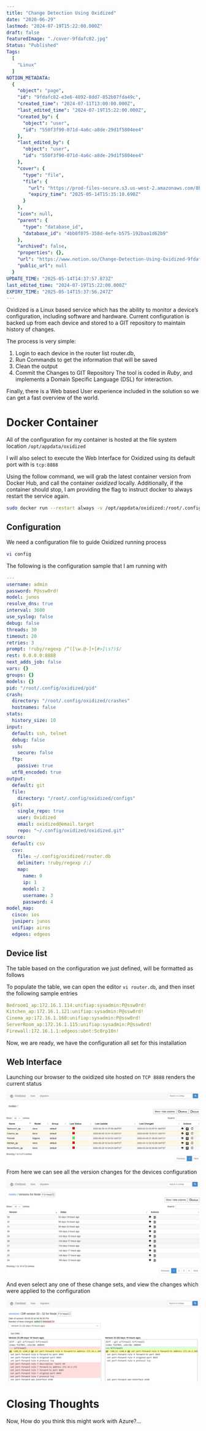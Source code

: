 ```yaml
---
title: "Change Detection Using Oxidized"
date: "2020-06-29"
lastmod: "2024-07-19T15:22:00.000Z"
draft: false
featuredImage: "./cover-9fdafc82.jpg"
Status: "Published"
Tags:
  [
    "Linux"
  ]
NOTION_METADATA:
  {
    "object": "page",
    "id": "9fdafc82-e3e6-4892-8dd7-852b07fda49c",
    "created_time": "2024-07-11T13:00:00.000Z",
    "last_edited_time": "2024-07-19T15:22:00.000Z",
    "created_by": {
      "object": "user",
      "id": "550f3f90-071d-4a6c-a8de-29d1f5804ee4"
    },
    "last_edited_by": {
      "object": "user",
      "id": "550f3f90-071d-4a6c-a8de-29d1f5804ee4"
    },
    "cover": {
      "type": "file",
      "file": {
        "url": "https://prod-files-secure.s3.us-west-2.amazonaws.com/8bc3c4f0-c291-4309-a955-a5876c66b3de/d11cde59-6d00-4ef9-9821-c54fa2fa52b0/banner-oxidized.jpg?X-Amz-Algorithm=AWS4-HMAC-SHA256&X-Amz-Content-Sha256=UNSIGNED-PAYLOAD&X-Amz-Credential=ASIAZI2LB466UXSKFPNB%2F20250514%2Fus-west-2%2Fs3%2Faws4_request&X-Amz-Date=20250514T143510Z&X-Amz-Expires=3600&X-Amz-Security-Token=IQoJb3JpZ2luX2VjEF4aCXVzLXdlc3QtMiJIMEYCIQDx5XfXUW7Cs54HNZZkEHFpFbZlv24weKEXpFXomO4%2F8AIhAJ1L9WyLf46%2B4agk%2Ff%2B%2BvlDNpJTeI3DgUEOYanjUG6JdKv8DCBcQABoMNjM3NDIzMTgzODA1Igwts1QFaUsqFGq7R5sq3AMJ%2F62AugFt4k5ocFo9dMlQi6Hv0Y2uJXwMCNJ%2BwaeGvwbstlU%2BtFJvpFneH8tjP57a72js2PzDYXoYG9v02g2DbE7hlR8QHcTeQq5rfRcFFSeyHRKdEF9fbFD%2Fr8IELMcvvevXSO5HsWERoZw64nvmyGyUEiI1KYx8i06x%2BV86VQLYNaFlKLFcsW%2BjAXY6ktLt6X7lNVc4nLvEsVAAE5zY2Xik3Ub9uJ2MGQ6ydm8KrDFtbCUEdgVhMjl9JedN1Vukt255BOWfSEVqQ9nVNvE2wzcVFG%2BPqwaSoW0POEspt%2BfT1jMQg5dWDqwOFo742%2BcqnUhHzgwVEgsPdwWqC%2BXy%2Fu4Gtx2qUYtkR5Ka0K58v%2FWv7P%2BblUPJixOeXhOznnR3288HAGgpoWnYV15WplQiI0eQ5sjNMC%2BcywDpvNpLhKbo5GxkIr0ZxUeKNQJULDr9i3zv52iX1QpqVq98ecmKiCjQ4K5qHyssAGDYkYyHlQr7mTTaBx74ArkXqt%2BxJWX7DObei%2BXkPKcTCCGpY94Pylrxet44oz62ycW1ZlkSWksXEIMFxV31TdsC%2FfyNe5B%2FA8ez4DM0oRgWdpfS9EiMHW2P%2Bt3vwHpwR5P7SPVunHFmxoRhUY97HJHrLzD%2FupLBBjqkAUoMNn2Db060301O%2F2Hgh6tlKDn7i5%2BCbqRfTbG7Ouxh%2F3BWJAfqPNPyl%2Bhr4TLDmRPihpYBc2OC6pzStkvROyGPcRjeFylhxqd7KJrWVd3iDo6b9TpLqv1MgDGaZMfwOsI%2FvVjvn%2FI0Dxo6xVpg6yWKLgU7F5R9vLtSy%2Bd9yI2qO0Ws6l2m7OF01EDBDnGWJrwSj1XGrsjk3m5ga9xgd7hX5u0X&X-Amz-Signature=9af6a5e9de7758f5011a17ed3cdb58ac43eade29ce6afda05e3b557f8a5eedbe&X-Amz-SignedHeaders=host&x-id=GetObject",
        "expiry_time": "2025-05-14T15:35:10.690Z"
      }
    },
    "icon": null,
    "parent": {
      "type": "database_id",
      "database_id": "4bb8f075-358d-4efe-b575-192baa1d62b9"
    },
    "archived": false,
    "properties": {},
    "url": "https://www.notion.so/Change-Detection-Using-Oxidized-9fdafc82e3e648928dd7852b07fda49c",
    "public_url": null
  }
UPDATE_TIME: "2025-05-14T14:37:57.873Z"
last_edited_time: "2024-07-19T15:22:00.000Z"
EXPIRY_TIME: "2025-05-14T15:37:56.247Z"
---
```


Oxidized is a Linux based service which has the ability to monitor a device’s configuration, including software and hardware. Current configuration is backed up from each device and stored to a GIT repository to maintain history of changes.

The process is very simple:

1. Login to each device in the router list router.db,
1. Run Commands to get the information that will be saved
1. Clean the output
1. Commit the Changes to GIT Repository
The tool is coded in *Ruby*, and implements a Domain Specific Language (DSL) for interaction.

Finally, there is a Web based User experience included in the solution so we can get a fast overview of the world.

# Docker Container

All of the configuration for my container is hosted at the file system location `/opt/appdata/oxidized`

I will also select to execute the Web Interface for Oxidized using its default port with is `tcp:8888`

Using the follow command, we will grab the latest container version from Docker Hub, and call the container *oxidized* locally. Additionally, if the container should stop, I am providing the flag to instruct docker to always restart the service again.

```bash
sudo docker run --restart always -v /opt/appdata/oxidized:/root/.config/oxidized -p 8888:8888/tcp -t oxidized/oxidized:latest oxidized
```

## Configuration

We need a configuration file to guide Oxidized running process

```bash
vi config
```

The following is the configuration sample that I am running with

```yaml
---
username: admin
password: P@ssw0rd!
model: junos
resolve_dns: true
interval: 3600
use_syslog: false
debug: false
threads: 30
timeout: 20
retries: 3
prompt: !ruby/regexp /^([\w.@-]+[#>]\s?)$/
rest: 0.0.0.0:8888
next_adds_job: false
vars: {}
groups: {}
models: {}
pid: "/root/.config/oxidized/pid"
crash:
  directory: "/root/.config/oxidized/crashes"
  hostnames: false
stats:
  history_size: 10
input:
  default: ssh, telnet
  debug: false
  ssh:
    secure: false
  ftp:
    passive: true
  utf8_encoded: true
output:
  default: git
  file:
    directory: "/root/.config/oxidized/configs"
  git:
    single_repo: true
    user: Oxidized
    email: oxidized@email.target
    repo: "~/.config/oxidized/oxidized.git"
source:
  default: csv
  csv:
    file: ~/.config/oxidized/router.db
    delimiter: !ruby/regexp /:/
    map:
      name: 0
      ip: 1
      model: 2
      username: 3
      password: 4
model_map:
  cisco: ios
  juniper: junos
  unifiap: airos
  edgeos: edgeos
```

## Device list

The table based on the configuration we just defined, will be formatted as follows

  To populate the table, we can open the editor `vi router.db`, and then inset the following sample entries

```yaml
Bedroom1_ap:172.16.1.114:unifiap:sysadmin:P@ssw0rd!
Kitchen_ap:172.16.1.121:unifiap:sysadmin:P@ssw0rd!
Cinema_ap:172.16.1.160:unifiap:sysadmin:P@ssw0rd!
ServerRoom_ap:172.16.1.115:unifiap:sysadmin:P@ssw0rd!
Firewall:172.16.1.1:edgeos:ubnt:Sc0rp10n!
```

Now, we are ready, we have the configuration all set for this installation

## Web Interface

Launching our browser to the oxidized site hosted on `TCP 8888` renders the current status

![Image](img-9fdafc82-2020-06-30-oxid-01.png)

From here we can see all the version changes for the devices configuration

![Image](img-9fdafc82-2020-06-30-oxid-02.png)

And even select any one of these change sets, and view the changes which were applied to the configuration

![Image](img-9fdafc82-2020-06-30-oxid-03.png)

# Closing Thoughts

Now, How do you think this might work with Azure?…

